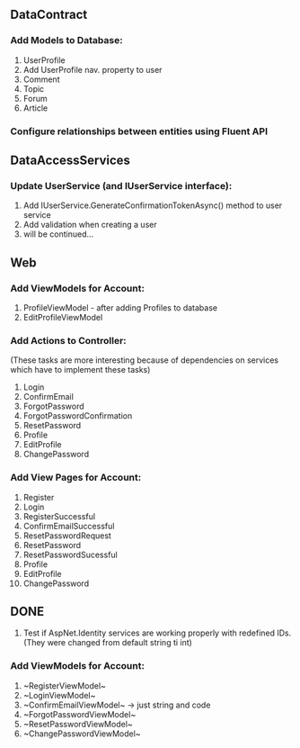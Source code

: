 ## DataContract
### Add Models to Database:
1. UserProfile
2. Add UserProfile nav. property to user
3. Comment
4. Topic
5. Forum
6. Article
### Configure relationships between entities using Fluent API
## DataAccessServices
### Update UserService (and IUserService interface):
1. Add IUserService.GenerateConfirmationTokenAsync() method to user service
2. Add validation when creating a user
3. will be continued... 

## Web
### Add ViewModels for Account:
1. ProfileViewModel - after adding Profiles to database
2. EditProfileViewModel
### Add Actions to Controller:
(These tasks are more interesting because of dependencies on services which have to implement these tasks)
1. Login
2. ConfirmEmail
2. ForgotPassword
2. ForgotPasswordConfirmation
3. ResetPassword
4. Profile
5. EditProfile
6. ChangePassword
### Add View Pages for Account:
  1. Register
  2. Login
  3. RegisterSuccessful
  4. ConfirmEmailSuccessful
  5. ResetPasswordRequest
  6. ResetPassword
  7. ResetPasswordSucessful
  8. Profile
  9. EditProfile
  10. ChangePassword
## DONE
1. Test if AspNet.Identity services are working properly with redefined IDs. (They were changed from default string ti int)

### Add ViewModels for Account:
1. ~RegisterViewModel~
2. ~LoginViewModel~
3. ~ConfirmEmailViewModel~ -> just string and code
3. ~ForgotPasswordViewModel~
4. ~ResetPasswordViewModel~
7. ~ChangePasswordViewModel~
